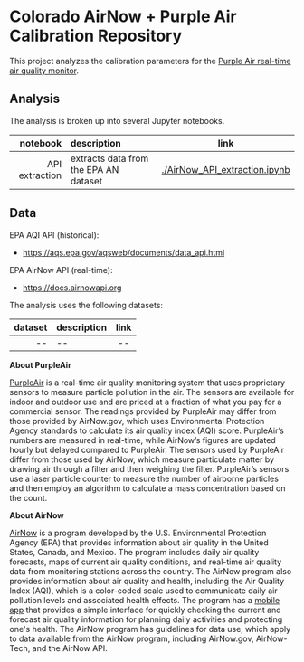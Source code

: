 # Colorado AirNow + Purple Air Calibration Repository

This project analyzes the calibration parameters for the [Purple Air real-time air quality monitor](https://www2.purpleair.com/).

## Analysis

The analysis is broken up into several Jupyter notebooks.

| notebook | description | link |
|---------:|:------------|:----:|
| API extraction | extracts data from the EPA AN dataset | [./AirNow_API_extraction.ipynb](./AirNow_API_extraction.ipynb) |

## Data

EPA AQI API (historical):
* https://aqs.epa.gov/aqsweb/documents/data_api.html

EPA AirNow API (real-time):
* https://docs.airnowapi.org


The analysis uses the following datasets:

| dataset | description | link |
|---------:|:------------|:----:|
| -- | -- | -- |


**About PurpleAir**

[PurpleAir](https://www2.purpleair.com) is a real-time air quality monitoring system that uses proprietary sensors to measure particle pollution in the air. The sensors are available for indoor and outdoor use and are priced at a fraction of what you pay for a commercial sensor. The readings provided by PurpleAir may differ from those provided by AirNow.gov, which uses Environmental Protection Agency standards to calculate its air quality index (AQI) score. PurpleAir’s numbers are measured in real-time, while AirNow’s figures are updated hourly but delayed compared to PurpleAir. The sensors used by PurpleAir differ from those used by AirNow, which measure particulate matter by drawing air through a filter and then weighing the filter. PurpleAir’s sensors use a laser particle counter to measure the number of airborne particles and then employ an algorithm to calculate a mass concentration based on the count. 

**About AirNow**

[AirNow](https://gispub.epa.gov/airnow/) is a program developed by the U.S. Environmental Protection Agency (EPA) that provides information about air quality in the United States, Canada, and Mexico. The program includes daily air quality forecasts, maps of current air quality conditions, and real-time air quality data from monitoring stations across the country. The AirNow program also provides information about air quality and health, including the Air Quality Index (AQI), which is a color-coded scale used to communicate daily air pollution levels and associated health effects. The program has a [mobile app](https://apps.apple.com/us/app/epa-airnow/id467653238) that provides a simple interface for quickly checking the current and forecast air quality information for planning daily activities and protecting one's health. The AirNow program has guidelines for data use, which apply to data available from the AirNow program, including AirNow.gov, AirNow-Tech, and the AirNow API. 